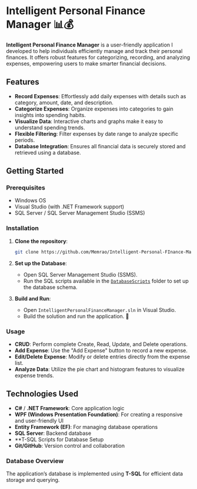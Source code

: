# Intelligent Personal Finance Manager 📊💰

**Intelligent Personal Finance Manager** is a user-friendly application I developed to help individuals efficiently manage and track their personal finances. It offers robust features for categorizing, recording, and analyzing expenses, empowering users to make smarter financial decisions.

## Features

- **Record Expenses**: Effortlessly add daily expenses with details such as category, amount, date, and description.
- **Categorize Expenses**: Organize expenses into categories to gain insights into spending habits.
- **Visualize Data**: Interactive charts and graphs make it easy to understand spending trends.
- **Flexible Filtering**: Filter expenses by date range to analyze specific periods.
- **Database Integration**: Ensures all financial data is securely stored and retrieved using a database.

## Getting Started

### Prerequisites
- Windows OS
- Visual Studio (with .NET Framework support)
- SQL Server / SQL Server Management Studio (SSMS)

### Installation

1. **Clone the repository**:
   ```bash
   git clone https://github.com/Memrao/Intelligent-Personal-FInance-Manager
   ```

2. **Set up the Database**:
   - Open SQL Server Management Studio (SSMS).
   - Run the SQL scripts available in the [`DatabaseScripts`](DatabaseScripts/create_database.sql) folder to set up the database schema.

3. **Build and Run**:
   - Open `IntelligentPersonalFinanceManager.sln` in Visual Studio.
   - Build the solution and run the application. 🚀

### Usage
- **CRUD**: Perform complete Create, Read, Update, and Delete operations.
- **Add Expense**: Use the "Add Expense" button to record a new expense.
- **Edit/Delete Expense**: Modify or delete entries directly from the expense list.
- **Analyze Data**: Utilize the pie chart and histogram features to visualize expense trends.

## Technologies Used

- **C#** / **.NET Framework**: Core application logic
- **WPF (Windows Presentation Foundation)**: For creating a responsive and user-friendly UI
- **Entity Framework (EF)**: For managing database operations
- **SQL Server**: Backend database
- **T-SQL Scripts for Database Setup
- **Git/GitHub**: Version control and collaboration

### Database Overview
The application’s database is implemented using **T-SQL** for efficient data storage and querying.
